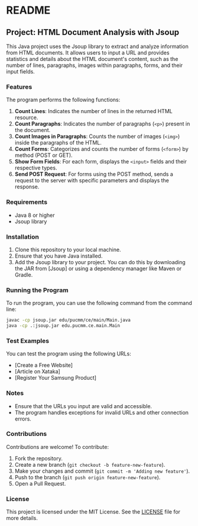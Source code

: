 # README

## Project: HTML Document Analysis with Jsoup

This Java project uses the Jsoup library to extract and analyze information from HTML documents. It allows users to input a URL and provides statistics and details about the HTML document's content, such as the number of lines, paragraphs, images within paragraphs, forms, and their input fields.

### Features

The program performs the following functions:

1. **Count Lines**: Indicates the number of lines in the returned HTML resource.
2. **Count Paragraphs**: Indicates the number of paragraphs (`<p>`) present in the document.
3. **Count Images in Paragraphs**: Counts the number of images (`<img>`) inside the paragraphs of the HTML.
4. **Count Forms**: Categorizes and counts the number of forms (`<form>`) by method (POST or GET).
5. **Show Form Fields**: For each form, displays the `<input>` fields and their respective types.
6. **Send POST Request**: For forms using the POST method, sends a request to the server with specific parameters and displays the response.

### Requirements

- Java 8 or higher
- Jsoup library

### Installation

1. Clone this repository to your local machine.
2. Ensure that you have Java installed.
3. Add the Jsoup library to your project. You can do this by downloading the JAR from [Jsoup] or using a dependency manager like Maven or Gradle.

### Running the Program

To run the program, you can use the following command from the command line:

```bash
javac -cp jsoup.jar edu/pucmm/ce/main/Main.java
java -cp .:jsoup.jar edu.pucmm.ce.main.Main
```

### Test Examples

You can test the program using the following URLs:

- [Create a Free Website]
- [Article on Xataka]
- [Register Your Samsung Product]

### Notes

- Ensure that the URLs you input are valid and accessible.
- The program handles exceptions for invalid URLs and other connection errors.

### Contributions

Contributions are welcome! To contribute:

1. Fork the repository.
2. Create a new branch (`git checkout -b feature-new-feature`).
3. Make your changes and commit (`git commit -m 'Adding new feature'`).
4. Push to the branch (`git push origin feature-new-feature`).
5. Open a Pull Request.

### License

This project is licensed under the MIT License. See the [LICENSE](LICENSE) file for more details.
